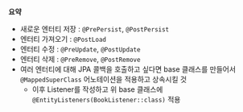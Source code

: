 **요약**
- 새로운 엔터티 저장 : `@PrePersist`, `@PostPersist`
- 엔터티 가져오기 : `@PostLoad`
- 엔터티 수정 : `@PreUpdate`, `@PostUpdate`
- 엔터티 삭제 : `@PreRemove`, `@PostRemove`
- 여러 엔터티에 대해 JPA 콜백을 호출하고 싶다면 base 클래스를 만들어서 `@MappedSuperClass` 어노테이션을 적용하고 상속시킬 것
  - 이후 Listener를 작성하고 위 base 클래스에 `@EntityListeners(BookListener::class)` 적용
